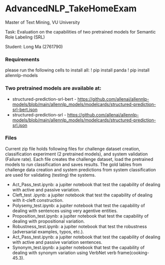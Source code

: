 # AdvancedNLP_TakeHomeExam

Master of Text Mining, VU University 

Task: Evaluation on the capabilities of two pretrained models for Semantic Role Labeling (SRL)

Student:
Long Ma (2761790)

### Requirements 

please run the following cells to install all:
! pip install panda ! pip install allennlp-models

###  Two pretrained models are available at:

* structured-prediction-srl-bert - https://github.com/allenai/allennlp-models/blob/main/allennlp_models/modelcards/structured-prediction-srl-bert.json
* structured-prediction-srl - https://github.com/allenai/allennlp-models/blob/main/allennlp_models/modelcards/structured-prediction-srl.json

### Files

Current zip file holds following files for challenge dataset creation, classification experiment (2 pretrained models), and system validation (Failure rate). 
Each file creates the challenge dataset, load the pretrained models to run classification and saves results. The gold lables from challenge data creation and system predictions from system classification are used for validating (testing) the systems.

* Act_Pass_test.ipynb: a jupiter notebook that test the capability of dealing with active and passive variation.
* Cleft_test .ipynb: a jupiter notebook that test the capability of dealing with it-cleft construction.
* Polysemy_test.ipynb: a jupiter notebook that test the capability of dealing with sentences using very agentive entities.
* Proposition_test.ipynb: a jupiter notebook that test the capability of dealing with propositional variation.
* Robustness_test.ipynb: a jupiter notebook that test the robustness (adversarial examples, typos, etc.).
* Act_Pass_test.ipynb: a jupiter notebook that test the capability of dealing with active and passive variation sentences.
* Synonym_test.ipynb: a jupiter notebook that test the capability of dealing with synonym variation using VerbNet verb frame(cooking-45.3).

